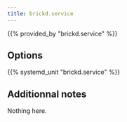 ```yaml
---
title: brickd.service
---
```


{{% provided_by "brickd.service" %}}

## Options

{{% systemd_unit "brickd.service" %}}

## Additionnal notes

Nothing here.